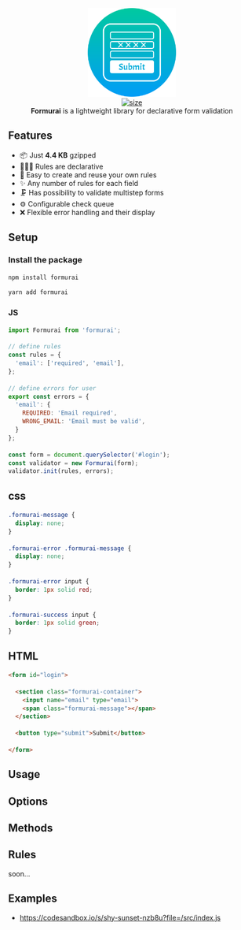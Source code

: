<div align="center">
    <img src="assets/logo.svg" width="180" height="180" alt="Logo" />
</div>

<div align="center">
  <a href="https://bundlephobia.com/package/formurai@0.0.11">
    <img alt="size" src="https://badgen.net/bundlephobia/minzip/formurai" />
  </a>
</div>

<div align="center">
  <strong>Formurai</strong> is a lightweight library for declarative form validation
</div>


## Features

- 📦 Just **4.4 KB** gzipped 
- 👩🏻‍💻 Rules are declarative 
- 📜 Easy to create and reuse your own rules
- ✨ Any number of rules for each field
- 🗜 Has possibility to validate multistep forms
- ⚙️ Configurable check queue
- ❌ Flexible error handling and their display

## Setup
### Install the package
```js
npm install formurai
```

```js
yarn add formurai
```

### JS
```js
import Formurai from 'formurai';

// define rules
const rules = {
  'email': ['required', 'email'],
};

// define errors for user
export const errors = {
  'email': {
    REQUIRED: 'Email required',
    WRONG_EMAIL: 'Email must be valid',
  }
};

const form = document.querySelector('#login');
const validator = new Formurai(form);
validator.init(rules, errors);
```

## css
```css
.formurai-message {
  display: none;
}

.formurai-error .formurai-message {
  display: none;
}

.formurai-error input {
  border: 1px solid red;
}

.formurai-success input {
  border: 1px solid green;
}
```

## HTML
```html
<form id="login">
  
  <section class="formurai-container">
    <input name="email" type="email">
    <span class="formurai-message"></span>
  </section>

  <button type="submit">Submit</button>
  
</form>
```
## Usage

## Options

## Methods

## Rules
soon...

## Examples
- https://codesandbox.io/s/shy-sunset-nzb8u?file=/src/index.js
